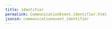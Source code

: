 ```yaml
---
title: identifier
permalink: CommunicationEvent.identifier.html
jsonid: communicationevent_identifier
---
```

